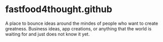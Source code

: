 # fastfood4thought.github
A place to bounce ideas around the mindes of people who want to create greatness. Business ideas, app creations, or anything that the world is waiting for and just does not know it yet.
